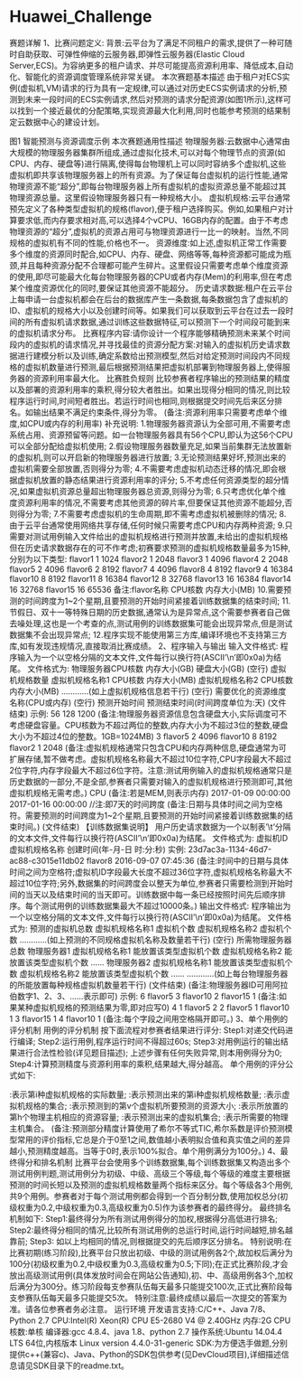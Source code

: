 # Huawei_Challenge

赛题详解
1、比赛问题定义:
背景:云平台为了满足不同租户的需求,提供了一种可随时自助获取、可弹性伸缩的云服务器,即弹性云服务器(Elastic Cloud Server,ECS)。为容纳更多的租户请求、并尽可能提高资源利用率、降低成本,自动化、智能化的资源调度管理系统非常关键。
本次赛题基本描述
由于租户对ECS实例(虚拟机,VM)请求的行为具有一定规律,可以通过对历史ECS实例请求的分析,预测到未来一段时间的ECS实例请求,然后对预测的请求分配资源(如图1所示),这样可以找到一个接近最优的分配策略,实现资源最大化利用,同时也能参考预测的结果制定云数据中心的建设计划。

图1 智能预测与资源调度示例
本次赛题通用性描述
物理服务器:云数据中心通常由大规模的物理服务器集群所组成,通过虚拟化技术,可以对每个物理节点的资源(如CPU、内存、硬盘等)进行隔离,使得每台物理机上可以同时容纳多个虚拟机,这些虚拟机即共享该物理服务器上的所有资源。为了保证每台虚拟机的运行性能,通常物理资源不能“超分”,即每台物理服务器上所有虚拟机的虚拟资源总量不能超过其物理资源总量。这里假设物理服务器只有一种规格大小。
虚拟机规格:云平台通常预先定义了各种类型虚拟机的规格(flavor),便于租户选择购买。例如,如果租户对计算要求低,而内存要求相对高,可以选择4个vCPU、16GB内存的配置。由于不考虑物理资源的“超分”,虚拟机的资源占用可与物理资源进行一比一的映射。当然,不同规格的虚拟机有不同的性能,价格也不一。
资源维度:如上述,虚拟机正常工作需要多个维度的资源同时配合,如CPU、内存、硬盘、网络等等,每种资源都可能成为瓶颈,并且每种资源分配不合理都可能产生碎片。这里假设只需要考虑单个维度资源的使用,即尽可能最大化每台物理服务器的CPU或者内存(Mem)的利用率,但在考虑某个维度资源优化的同时,要保证其他资源不能超分。
历史请求数据:租户在云平台上每申请一台虚拟机都会在后台的数据库产生一条数据,每条数据包含了虚拟机的ID、虚拟机的规格大小以及创建时间等。如果我们可以获取到云平台在过去一段时间的所有虚拟机请求数据,通过训练这些数据特征,可以预测下一个时间段可能到来的虚拟机请求分布。
比赛程序内容:请你设计一个程序能够精确预测未来某个时间段内的虚拟机的请求情况,并寻找最佳的资源分配方案:对输入的虚拟机历史请求数据进行建模分析以及训练,确定系数给出预测模型,然后对给定预测时间段内不同规格的虚拟机数量进行预测,最后根据预测结果把虚拟机部署到物理服务器上,使得服务器的资源利用率最大化。
比赛胜负规则
比较参赛者程序输出的预测结果的精度以及部署的资源利用率的乘积,得分较大者胜出。如果出现得分相同的情况,则比较程序运行时间,时间短者胜出。若运行时间也相同,则根据提交时间先后来区分排名。如输出结果不满足约束条件,得分为零。 (备注:资源利用率只需要考虑单个维度,如CPU或内存的利用率)
补充说明:
1.物理服务器资源认为全部可用,不需要考虑系统占用、资源预留等问题。如一台物理服务器具有56个CPU,即认为这56个CPU可以全部分配给虚拟机使用;
2.假设物理服务器数量充足,如果当前集群无法放置新的虚拟机,则可以开启新的物理服务器进行放置;
3.无论预测结果好坏,预测出来的虚拟机需要全部放置,否则得分为零;
4.不需要考虑虚拟机动态迁移的情况,即会根据虚拟机放置的静态结果进行资源利用率的评分;
5.不考虑任何资源类型的超分情况,如果虚拟机资源总量超出物理服务器总资源,则得分为零;
6.只考虑优化单个维度资源利用率的情况,不需要考虑其他资源的碎片率,但要保证其他资源不能超分,否则得分为零;
7.不需要考虑虚拟机的生命周期,即不需考虑虚拟机被删除的情况;
8.由于云平台通常使用网络共享存储,任何时候只需要考虑CPU和内存两种资源;
9.只需要对测试用例输入文件给出的虚拟机规格进行预测并放置,未给出的虚拟机规格但在历史请求数据存在的可不作考虑;初赛要求预测的虚拟机规格数量最多为15种,分别为以下类型:
flavor1 1 1024
flavor2 1 2048
flavor3 1 4096
flavor4 2 2048
flavor5 2 4096
flavor6 2 8192
flavor7 4 4096
flavor8 4 8192
flavor9 4 16384
flavor10 8 8192
flavor11 8 16384
flavor12 8 32768
flavor13 16 16384
flavor14 16 32768
flavor15 16 65536
备注:flavor名称 CPU核数 内存大小(MB)
10.需要预测的时间跨度为1~2个星期,且要预测的开始时间紧接着训练数据集的结束时间;
11.节假日、双十一等特殊日期的历史数据,通常认为是异常点,这个需要参赛者自己做去噪处理,这也是一个考查的点,测试用例的训练数据集可能会出现异常点,但是测试数据集不会出现异常点;
12.程序实现不能使用第三方库,编译环境也不支持第三方库,如有发现违规情况,直接取消比赛成绩。
2、程序输入与输出
输入文件格式:
程序输入为一个以空格分隔的文本文件,文件每行以换行符(ASCII’\n’即0x0a)为结尾。
文件格式为:
物理服务器CPU核数 内存大小(GB) 硬盘大小(GB)
(空行)
虚拟机规格数量
虚拟机规格名称1 CPU核数 内存大小(MB)
虚拟机规格名称2 CPU核数 内存大小(MB)
............(如上虚拟机规格信息若干行)
(空行)
需要优化的资源维度名称(CPU或内存)
(空行)
预测开始时间
预测结束时间(时间跨度单位为:天)
(文件结束)
示例:
56 128 1200
(备注:物理服务器资源信息包含硬盘大小,实际调度可不考虑硬盘容量。CPU核数为不超过两位的整数,内存大小为不超过3位的整数,硬盘大小为不超过4位的整数。1GB=1024MB)
3
flavor5 2 4096
flavor10 8 8192
flavor2 1 2048
(备注:虚拟机规格通常只包含CPU和内存两种信息,硬盘通常为可扩展存储,暂不做考虑。虚拟机规格名称最大不超过10位字符,CPU字段最大不超过2位字符,内存字段最大不超过6位字符。注意:测试用例输入的虚拟机规格通常只是历史数据的一部分,不是全部,参赛者只需要对输入的虚拟机规格进行预测即可,其他虚拟机规格无需考虑。)
CPU
(备注:若是MEM,则表示内存)
2017-01-09 00:00:00
2017-01-16 00:00:00 //注:即7天的时间跨度
(备注:日期与具体时间之间为空格符。需要预测的时间跨度为1~2个星期,且要预测的开始时间紧接着训练数据集的结束时间。)
(文件结束)
【训练数据集说明】
用户历史请求数据为一个以制表’\t’分隔的文本文件,文件每行以换行符(ASCII’\n’即0x0a)为结尾。
文件格式为:
虚拟机ID 虚拟机规格名称 创建时间(年-月-日 时:分:秒)
实例:
23d7ac3a-1134-46d7-ac88-c3015e11db02 flavor8 2016-09-07 07:45:36
(备注:时间中的日期与具体时间之间为空格符;虚拟机ID字段最大长度不超过36位字符,虚拟机规格名称最大不超过10位字符;另外,数据集的时间跨度会以整天为单位,参赛者只需要检测到开始时间的当天以及结束时间的当天即可。训练数据中每一条已经按照时间先后顺序排序。每个测试用例的训练数据集最大不超过10000条。)
输出文件格式:
程序输出为一个以空格分隔的文本文件,文件每行以换行符(ASCII’\n’即0x0a)为结尾。
文件格式为:
预测的虚拟机总数
虚拟机规格名称1 虚拟机个数
虚拟机规格名称2 虚拟机个数
............(如上预测的不同规格虚拟机名称及数量若干行)
(空行)
所需物理服务器总数
物理服务器1 虚拟机规格名称1 能放置该类型虚拟机个数 虚拟机规格名称2 能放置该类型虚拟机个数 ......
物理服务器2 虚拟机规格名称1 能放置该类型虚拟机个数 虚拟机规格名称2 能放置该类型虚拟机个数 ......
............(如上每台物理服务器的所能放置每种规格虚拟机数量若干行)
(文件结束)
(备注:物理服务器ID可用阿拉伯数字1、2、3、......表示即可)
示例:
6
flavor5  3
flavor10  2
flavor15  1
(备注:如果某种虚拟机规格的预测结果为零,即对应写0)
4
1  flavor5  2
2  flavor5  1  flavor10  1
3  flavor15  1
4  flavor10  1
(备注:每个字段之间用空格隔开即可。)
3、单个用例的评分机制
用例的评分机制
按下面流程对参赛者结果进行评分:
Step1:对递交代码进行编译;
Step2:运行用例,程序运行时间不得超过60s;
Step3:对用例运行的输出结果进行合法性检验(详见题目描述);
上述步骤有任何失败异常,则本用例得分为0;
Step4:计算预测精度与资源利用率的乘积,结果越大,得分越高。
单个用例的评分公式如下:

:表示第i种虚拟机规格的实际数量;
:表示预测出来的第i种虚拟机规格数量;
:表示虚拟机规格的集合;
:表示预测到的第v个虚拟机所要预测的资源大小;
:表示所放置的第h个物理主机相应的资源容量;
:表示预测出来的虚拟机集合;
:表示所需要的物理主机集合。
(备注:预测部分精度计算使用了希尔不等式TIC,希尔系数是评价预测模型常用的评价指标,它总是介于0至1之间,数值越小表明拟合值和真实值之间的差异越小,预测精度越高。当等于0时,表示100%拟合。单个用例满分为100分。)
4、最终得分和排名机制
比赛平台会使用多个训练数据集,每个训练数据集又构造出多个测试用例判题,测试用例分为初级、中级、高级三个等级,每个等级的难度主要根据预测的时间长短以及预测的虚拟机规格数量两个指标来区分。每个等级各3个用例,共9个用例。参赛者对于每个测试用例都会得到一个百分制分数,使用加权总分(初级权重为0.2,中级权重为0.3,高级权重为0.5)作为该参赛者的最终得分。
最终排名机制如下:
Step1:最终得分为所有测试用例得分的加权,根据得分高低进行排名;
Step2:最终得分相同的情况,比较所有测试用例的总运行时间,运行时间越短,排名越靠前;
Step3: 如以上均相同的情况,则根据提交的先后顺序区分排名。
特别说明:在比赛初期(练习阶段),比赛平台只放出初级、中级的测试用例各2个,故加权后满分为100分(初级权重为0.2,中级权重为0.3,高级权重为0.5;下同);在正式比赛阶段,才会放出高级测试用例(具体发放时间会在网站公告通知),初、中、高级用例各3个,加权后满分为300分。练习阶段每支参赛队伍每天最多只能提交100次,正式比赛阶段每支参赛队伍每天最多只能提交5次。
特别注意:最终成绩以最后一次提交的答案为准。请各位参赛者务必注意。
运行环境
开发语言支持:C/C++、Java 7/8、Python 2.7
CPU:Intel(R) Xeon(R) CPU E5-2680 V4 @ 2.40GHz
内存:2G
CPU核数:单核
编译器:gcc 4.8.4、java 1.8、python 2.7
操作系统:Ubuntu 14.04.4 LTS 64位,内核版本 Linux version 4.4.0-31-generic
SDK:为方便选手做题,分别提供c++(兼容c)、Java、Python的SDK包供参考(见DevCloud项目),详细描述信息请见SDK目录下的readme.txt。
